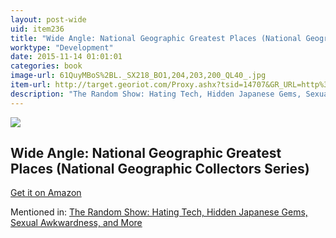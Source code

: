 ```yaml
---
layout: post-wide
uid: item236
title: "Wide Angle: National Geographic Greatest Places (National Geographic Collectors Series)"
worktype: "Development"
date: 2015-11-14 01:01:01
categories: book
image-url: 61QuyMBoS%2BL._SX218_BO1,204,203,200_QL40_.jpg
item-url: http://target.georiot.com/Proxy.ashx?tsid=14707&GR_URL=http%3A%2F%2Fwww.amazon.com%2FWide-Angle-National-Geographic-Collectors%2Fdp%2F1426208936
description: "The Random Show: Hating Tech, Hidden Japanese Gems, Sexual Awkwardness, and More"
---
```

<a href="http://target.georiot.com/Proxy.ashx?tsid=14707&GR_URL=http%3A%2F%2Fwww.amazon.com%2FWide-Angle-National-Geographic-Collectors%2Fdp%2F1426208936" target="blank"><img src="../../../../img/thumbs/61QuyMBoS%2BL._SX218_BO1,204,203,200_QL40_.jpg" class="prod-img"></a>
<h2>Wide Angle: National Geographic Greatest Places (National Geographic Collectors Series)</h2>
<p><a href="http://target.georiot.com/Proxy.ashx?tsid=14707&GR_URL=http%3A%2F%2Fwww.amazon.com%2FWide-Angle-National-Geographic-Collectors%2Fdp%2F1426208936" target="blank">Get it on Amazon</a><p>
<p>Mentioned in: <a href="http://fourhourworkweek.com/2014/11/25/the-random-show-hating-tech-hidden-japanese-gems-sexual-awkwardness-and-more/" target="blank">The Random Show: Hating Tech, Hidden Japanese Gems, Sexual Awkwardness, and More</a></p>
